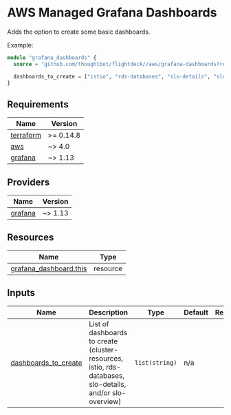# AWS Managed Grafana Dashboards

Adds the option to create some basic dashboards.

Example:

```terraform
module "grafana_dashboards" {
  source = "github.com/thoughtbot/flightdeck//aws/grafana-dashboards?ref=VERSION"

  dashboards_to_create = ["istio", "rds-databases", "slo-details", "slo-overview"]
}
```

<!-- BEGIN_TF_DOCS -->
## Requirements

| Name | Version |
|------|---------|
| <a name="requirement_terraform"></a> [terraform](#requirement\_terraform) | >= 0.14.8 |
| <a name="requirement_aws"></a> [aws](#requirement\_aws) | ~> 4.0 |
| <a name="requirement_grafana"></a> [grafana](#requirement\_grafana) | ~> 1.13 |

## Providers

| Name | Version |
|------|---------|
| <a name="provider_grafana"></a> [grafana](#provider\_grafana) | ~> 1.13 |

## Resources

| Name | Type |
|------|------|
| [grafana_dashboard.this](https://registry.terraform.io/providers/grafana/grafana/latest/docs/resources/dashboard) | resource |

## Inputs

| Name | Description | Type | Default | Required |
|------|-------------|------|---------|:--------:|
| <a name="input_dashboards_to_create"></a> [dashboards\_to\_create](#input\_dashboards\_to\_create) | List of dashboards to create (cluster-resources, istio, rds-databases, slo-details, and/or slo-overview) | `list(string)` | n/a | yes |
<!-- END_TF_DOCS -->